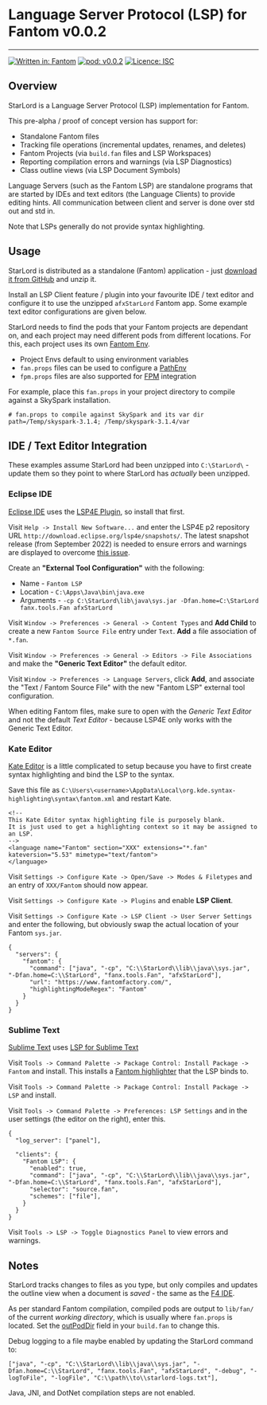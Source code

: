 # Language Server Protocol (LSP) for Fantom v0.0.2
---

[![Written in: Fantom](http://img.shields.io/badge/written%20in-Fantom-lightgray.svg)](https://fantom-lang.org/)
[![pod: v0.0.2](http://img.shields.io/badge/pod-v0.0.2-yellow.svg)](http://eggbox.fantomfactory.org/pods/afxStarLord)
[![Licence: ISC](http://img.shields.io/badge/licence-ISC-blue.svg)](https://choosealicense.com/licenses/isc/)

## Overview

StarLord is a Language Server Protocol (LSP) implementation for Fantom.

This pre-alpha / proof of concept version has support for:

* Standalone Fantom files
* Tracking file operations (incremental updates, renames, and deletes)
* Fantom Projects (via `build.fan` files and LSP Workspaces)
* Reporting compilation errors and warnings (via LSP Diagnostics)
* Class outline views (via LSP Document Symbols)


Language Servers (such as the Fantom LSP) are standalone programs that are started by IDEs and text editors (the Language Clients) to provide editing hints. All communication between client and server is done over std out and std in.

Note that LSPs generally do not provide syntax highlighting.

## Usage

StarLord is distributed as a standalone (Fantom) application - just [download it from GitHub](https://github.com/Fantom-Factory/afxStarLord/releases) and unzip it.

Install an LSP Client feature / plugin into your favourite IDE / text editor and configure it to use the unzipped `afxStarLord` Fantom app. Some example text editor configurations are given below.

StarLord needs to find the pods that your Fantom projects are dependant on, and each project may need different pods from different locations. For this, each project uses its own [Fantom Env](https://fantom.org/doc/docLang/Env).

* Project Envs default to using environment variables
* `fan.props` files can be used to configure a [PathEnv](https://fantom.org/doc/docLang/Env#PathEnv)
* `fpm.props` files are also supported for [FPM](http://eggbox.fantomfactory.org/pods/afFpm) integration


For example, place this `fan.props` in your project directory to compile against a SkySpark installation.

    # fan.props to compile against SkySpark and its var dir
    path=/Temp/skyspark-3.1.4; /Temp/skyspark-3.1.4/var
    

## IDE / Text Editor Integration

These examples assume StarLord had been unzipped into `C:\StarLord\` - update them so they point to where StarLord has *actually* been unzipped.

### Eclipse IDE

[Eclipse IDE](https://eclipseide.org/) uses the [LSP4E Plugin](https://github.com/eclipse/lsp4e), so install that first.

Visit `Help -> Install New Software...` and enter the LSP4E p2 repository URL `http://download.eclipse.org/lsp4e/snapshots/`. The latest snapshot release (from September 2022) is needed to ensure errors and warnings are displayed to overcome [this issue](https://github.com/eclipse/lsp4e/issues/239).

Create an **"External Tool Configuration"** with the following:

* Name - `Fantom LSP`
* Location - `C:\Apps\Java\bin\java.exe`
* Arguments - `-cp C:\StarLord\lib\java\sys.jar -Dfan.home=C:\StarLord fanx.tools.Fan afxStarLord`


Visit `Window -> Preferences -> General -> Content Types` and **Add Child** to create a new `Fantom Source File` entry under `Text`. **Add** a file association of `*.fan`.

Visit `Window -> Preferences -> General -> Editors -> File Associations` and make the **"Generic Text Editor"** the default editor.

Visit `Window -> Preferences -> Language Servers`, click **Add**, and associate the "Text / Fantom Source File" with the new "Fantom LSP" external tool configuration.

When editing Fantom files, make sure to open with the *Generic Text Editor* and not the default *Text Editor* - because LSP4E only works with the Generic Text Editor.

### Kate Editor

[Kate Editor](https://kate-editor.org/) is a little complicated to setup because you have to first create syntax highlighting and bind the LSP to the syntax.

Save this file as `C:\Users\<username>\AppData\Local\org.kde.syntax-highlighting\syntax\fantom.xml` and restart Kate.

    <!--
    This Kate Editor syntax highlighting file is purposely blank.
    It is just used to get a highlighting context so it may be assigned to an LSP.
    -->
    <language name="Fantom" section="XXX" extensions="*.fan" kateversion="5.53" mimetype="text/fantom">
    </language>
    

Visit `Settings -> Configure Kate -> Open/Save -> Modes & Filetypes` and an entry of `XXX/Fantom` should now appear.

Visit `Settings -> Configure Kate -> Plugins` and enable **LSP Client**.

Visit `Settings -> Configure Kate -> LSP Client -> User Server Settings` and enter the following, but obviously swap the actual location of your Fantom `sys.jar`.

    {
      "servers": {
        "fantom": {
          "command": ["java", "-cp", "C:\\StarLord\\lib\\java\\sys.jar", "-Dfan.home=C:\\StarLord", "fanx.tools.Fan", "afxStarLord"],
          "url": "https://www.fantomfactory.com/",
          "highlightingModeRegex": "Fantom"
        }
      }
    }
    

### Sublime Text

[Sublime Text](https://www.sublimetext.com/) uses [LSP for Sublime Text](https://lsp.sublimetext.io/)

Visit `Tools -> Command Palette -> Package Control: Install Package -> Fantom` and install. This installs a [Fantom highlighter](https://github.com/mgiannini/sublime-fantom) that the LSP binds to.

Visit `Tools -> Command Palette -> Package Control: Install Package -> LSP` and install.

Visit `Tools -> Command Palette -> Preferences: LSP Settings` and in the user settings (the editor on the right), enter this.

    {
      "log_server": ["panel"],
    
      "clients": {
        "Fantom LSP": {
          "enabled": true,
          "command": ["java", "-cp", "C:\\StarLord\\lib\\java\\sys.jar", "-Dfan.home=C:\\StarLord", "fanx.tools.Fan", "afxStarLord"],
          "selector": "source.fan",
          "schemes": ["file"],
        }
      }
    }
    

Visit `Tools -> LSP -> Toggle Diagnostics Panel` to view errors and warnings.

## Notes

StarLord tracks changes to files as you type, but only compiles and updates the outline view when a document is *saved* - the same as the [F4 IDE](https://github.com/xored/f4).

As per standard Fantom compilation, compiled pods are output to `lib/fan/` of the current *working directory*, which is usually where `fan.props` is located. Set the  [outPodDir](https://fantom.org/doc/build/BuildPod#outPodDir) field in your `build.fan` to change this.

Debug logging to a file maybe enabled by updating the StarLord command to:

    ["java", "-cp", "C:\\StarLord\\lib\\java\\sys.jar", "-Dfan.home=C:\\StarLord", "fanx.tools.Fan", "afxStarLord", "-debug", "-logToFile", "-logFile", "C:\\path\\to\\starlord-logs.txt"],
    
    

Java, JNI, and DotNet compilation steps are not enabled.


